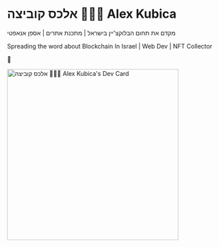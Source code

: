 # אלכס קוביצה 👨🏻‍💻 Alex Kubica
מקדם את תחום הבלוקצ'יין בישראל | מתכנת אתרים | אספן אנאפטי

Spreading the word about Blockchain In Israel | Web Dev | NFT Collector

🦻

<a href="https://app.daily.dev/alexkubica_eth"><img src="https://api.daily.dev/devcards/d14201205e9e4ea0a408872046350f4a.png?r=rtd" width="400" alt="אלכס קוביצה 👨🏻‍💻 Alex Kubica's Dev Card"/></a>

